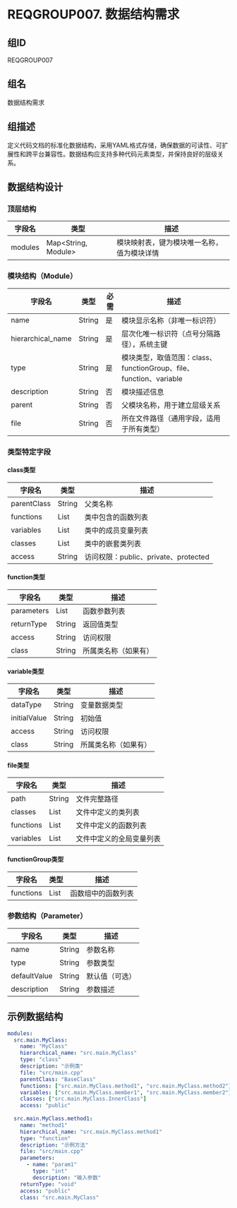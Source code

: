# REQGROUP007. 数据结构需求

## 组ID
REQGROUP007

## 组名
数据结构需求

## 组描述
定义代码文档的标准化数据结构，采用YAML格式存储，确保数据的可读性、可扩展性和跨平台兼容性。数据结构应支持多种代码元素类型，并保持良好的层级关系。

## 数据结构设计

### 顶层结构
| 字段名 | 类型 | 描述 |
|---|---|---|
| modules | Map<String, Module> | 模块映射表，键为模块唯一名称，值为模块详情 |

### 模块结构（Module）
| 字段名 | 类型 | 必需 | 描述 |
|---|---|---|---|
| name | String | 是 | 模块显示名称（非唯一标识符） |
| hierarchical_name | String | 是 | 层次化唯一标识符（点号分隔路径），系统主键 |
| type | String | 是 | 模块类型，取值范围：class、functionGroup、file、function、variable |
| description | String | 否 | 模块描述信息 |
| parent | String | 否 | 父模块名称，用于建立层级关系 |
| file | String | 否 | 所在文件路径（通用字段，适用于所有类型） |

### 类型特定字段

#### class类型
| 字段名 | 类型 | 描述 |
|---|---|---|
| parentClass | String | 父类名称 |
| functions | List<String> | 类中包含的函数列表 |
| variables | List<String> | 类中的成员变量列表 |
| classes | List<String> | 类中的嵌套类列表 |
| access | String | 访问权限：public、private、protected |

#### function类型
| 字段名 | 类型 | 描述 |
|---|---|---|
| parameters | List<Parameter> | 函数参数列表 |
| returnType | String | 返回值类型 |
| access | String | 访问权限 |
| class | String | 所属类名称（如果有） |

#### variable类型
| 字段名 | 类型 | 描述 |
|---|---|---|
| dataType | String | 变量数据类型 |
| initialValue | String | 初始值 |
| access | String | 访问权限 |
| class | String | 所属类名称（如果有） |

#### file类型
| 字段名 | 类型 | 描述 |
|---|---|---|
| path | String | 文件完整路径 |
| classes | List<String> | 文件中定义的类列表 |
| functions | List<String> | 文件中定义的函数列表 |
| variables | List<String> | 文件中定义的全局变量列表 |

#### functionGroup类型
| 字段名 | 类型 | 描述 |
|---|---|---|
| functions | List<String> | 函数组中的函数列表 |

### 参数结构（Parameter）
| 字段名 | 类型 | 描述 |
|---|---|---|
| name | String | 参数名称 |
| type | String | 参数类型 |
| defaultValue | String | 默认值（可选） |
| description | String | 参数描述 |

## 示例数据结构

```yaml
modules:
  src.main.MyClass:
    name: "MyClass"
    hierarchical_name: "src.main.MyClass"
    type: "class"
    description: "示例类"
    file: "src/main.cpp"
    parentClass: "BaseClass"
    functions: ["src.main.MyClass.method1", "src.main.MyClass.method2"]
    variables: ["src.main.MyClass.member1", "src.main.MyClass.member2"]
    classes: ["src.main.MyClass.InnerClass"]
    access: "public"
  
  src.main.MyClass.method1:
    name: "method1"
    hierarchical_name: "src.main.MyClass.method1"
    type: "function"
    description: "示例方法"
    file: "src/main.cpp"
    parameters:
      - name: "param1"
        type: "int"
        description: "输入参数"
    returnType: "void"
    access: "public"
    class: "src.main.MyClass"
```